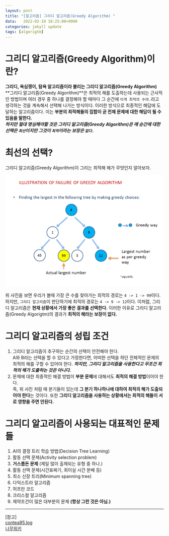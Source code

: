 ```yaml
---
layout: post
title: "[알고리즘] 그리디 알고리즘(Greedy Algorithm) "
data:   2022-02-10 18:25:00+0900
categories: jekyll update
tags: [algorigtm]
---
```

# 그리디 알고리즘(Greedy Algorithm)이란?
**그리디, 욕심쟁이, 탐욕 알고리즘이라 불리는 그리디 알고리즘(Greedy Algorithm)**  
**그리디 알고리즘(Greedy Algorithm)**은 최적의 해를 도출하는데 사용되는 근사적인 방법이며 여러 경우 중 하나를 결정해야 할 때마다 그 순간에 `이게 최적의 수야.`라고 생각하는 것을 계속해서 선택해 나가는 방식이다. 이러한 방식으로 최종적인 해답에 도달하는 알고리즘이다. 이는 **부분의 최적해들의 집합이 곧 전체 문제에 대한 해답이 될 수 있음을 말한다.**  
***하지만 절대 명심해야할 것은 그리디 알고리즘(Greedy Algorithm)은 매 순간에 대한 선택은 `최선`이지만 그것이 `최적`이라는 보장은 `없다.`***

# 최선의 선택?
그리디 알고리즘(Greedy Algorithm)이 그리는 최적해 해가 무엇인지 알아보자.

<p align="center"><img src="/assets/img/blog/정보/그리디.png"></p>

위 사진을 보면 우리가 볼때 가장 큰 수를 찾아가는 최적의 경로는 `4 -> 1 -> 99`이다. 하지만, `그리디 알고리즘`이 판단하기에 최적의 경로는 `4 -> 9 -> 12`이다. 이처럼, 그리디 알고리즘은 **현재 상황에서 가장 좋은 결과를 선택한다.** 이러한 이유로 그리디 알고리즘(Greedy Algorigtm)의 결과가 **최적의 해라는 보장이 없다.**

# 그리디 알고리즘의 성립 조건
1. 그리디 알고리즘이 추구하는 순간의 선택이 안전해야 한다.  
A와 B라는 선택을 할 수 있다고 가정한다면, 어떠한 선택을 하던 전체적인 문제의 최적의 해를 구할 수 있어야 한다. ***하지만, 그리디 알고리즘을 사용한다고 무조건 최적의 해가 도출하는 것은 아니다.***  
2. 문제에 대한 최종적인 해결 방법이 **부분 문제**에 대해서도 **최적의 해결 방법**이어야 한다.  
즉, 위 사진 처럼 매 분기들이 있는데 **그 분기 하나하나에 대하여 최적의 해가 도출되어야 한다**는 것이다. 또한 **그리디 알고리즘을 사용하는 상황에서는 최적의 해들이 서로 영향을 주면 안된다.**  

# 그리디 알고리즘이 사용되는 대표적인 문제들
1. AI의 결정 트리 학습 방법(Decision Tree Learning)  
2. 활동 선택 문제(Activity selection problem)  
3. **거스름돈 문제** (제일 많이 출제되는 유형 중 하나.)  
4. 활동 선택 문제(시간표짜기, 회이실 시간 분배 등)  
5. 최소 신장 트리(Minimum spanning tree)  
6. 다익스트라 알고리즘  
7. 허프만 코드  
8. 크리스컬 알고리즘  
9. 제약조건이 많은 대부분의 문제 **(항상 그런 것은 아님.)**  
  
  
  
---
[참고]  
[contea95.log](https://velog.io/@contea95/탐욕법그리디-알고리즘)  
[나무위키](https://namu.wiki/w/%EA%B7%B8%EB%A6%AC%EB%94%94%20%EC%95%8C%EA%B3%A0%EB%A6%AC%EC%A6%98?from=%EC%9A%95%EC%8B%AC%EC%9F%81%EC%9D%B4%20%EC%95%8C%EA%B3%A0%EB%A6%AC%EC%A6%98)
